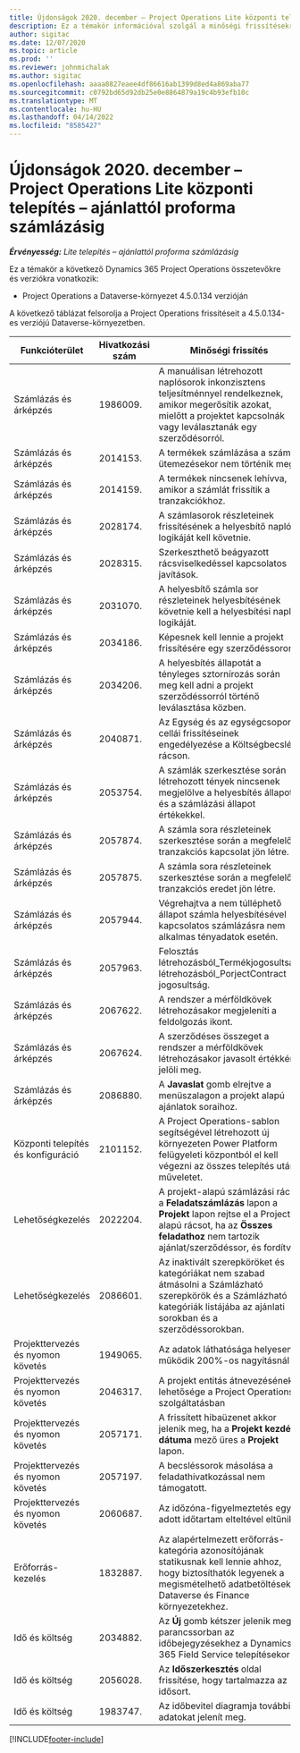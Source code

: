 ```yaml
---
title: Újdonságok 2020. december – Project Operations Lite központi telepítés – ajánlattól proforma számlázásig
description: Ez a témakör információval szolgál a minőségi frissítésekről, amelyek a Project Operations Lite központi telepítés – ajánlattól proforma számlázásig 2020. decemberi kiadásában váltak elérhetővé.
author: sigitac
ms.date: 12/07/2020
ms.topic: article
ms.prod: ''
ms.reviewer: johnmichalak
ms.author: sigitac
ms.openlocfilehash: aaaa8827eaee4df86616ab1399d8ed4a869aba77
ms.sourcegitcommit: c0792bd65d92db25e0e8864879a19c4b93efb10c
ms.translationtype: MT
ms.contentlocale: hu-HU
ms.lasthandoff: 04/14/2022
ms.locfileid: "8585427"
---
```

# <a name="whats-new-december-2020---project-operations-lite-deployment---deal-to-proforma-invoicing"></a>Újdonságok 2020. december – Project Operations Lite központi telepítés – ajánlattól proforma számlázásig

_**Érvényesség:** Lite telepítés – ajánlattól proforma számlázásig_

Ez a témakör a következő Dynamics 365 Project Operations összetevőkre és verziókra vonatkozik:

  - Project Operations a Dataverse-környezet 4.5.0.134 verzióján 

A következő táblázat felsorolja a Project Operations frissítéseit a 4.5.0.134-es verziójú Dataverse-környezetben.

| **Funkcióterület** | **Hivatkozási szám** | **Minőségi frissítés** |
| --- | --- | --- |
| Számlázás és árképzés | 1986009. | A manuálisan létrehozott naplósorok inkonzisztens teljesítménnyel rendelkeznek, amikor megerősítik azokat, mielőtt a projektet kapcsolnák vagy leválasztanák egy szerződésorról. |
| Számlázás és árképzés | 2014153. | A termékek számlázása a számla ütemezésekor nem történik meg. |
| Számlázás és árképzés | 2014159. | A termékek nincsenek lehívva, amikor a számlát frissítik a tranzakciókhoz. |
| Számlázás és árképzés | 2028174. | A számlasorok részleteinek frissítésének a helyesbítő napló logikáját kell követnie. |
| Számlázás és árképzés | 2028315. | Szerkeszthető beágyazott rácsviselkedéssel kapcsolatos javítások. |
| Számlázás és árképzés | 2031070. | A helyesbítő számla sor részleteinek helyesbítésének követnie kell a helyesbítési napló logikáját. |
| Számlázás és árképzés | 2034186. | Képesnek kell lennie a projekt frissítésére egy szerződéssoron. |
| Számlázás és árképzés | 2034206. | A helyesbítés állapotát a tényleges sztornírozás során meg kell adni a projekt szerződéssorról történő leválasztása közben. |
| Számlázás és árképzés | 2040871. | Az Egység és az egységcsoport cellái frissítéseinek engedélyezése a Költségbecslés rácson. |
| Számlázás és árképzés | 2053754. | A számlák szerkesztése során létrehozott tények nincsenek megjelölve a helyesbítés állapota és a számlázási állapot értékekkel. |
| Számlázás és árképzés | 2057874. | A számla sora részleteinek szerkesztése során a megfelelő tranzakciós kapcsolat jön létre. |
| Számlázás és árképzés | 2057875. | A számla sora részleteinek szerkesztése során a megfelelő tranzakciós eredet jön létre. |
| Számlázás és árképzés | 2057944. | Végrehajtva a nem túlléphető állapot számla helyesbítésével kapcsolatos számlázásra nem alkalmas tényadatok esetén. |
| Számlázás és árképzés | 2057963. | Felosztás létrehozásból\_Termékjogosultság létrehozásból\_PorjectContract jogosultság. |
| Számlázás és árképzés | 2067622. | A rendszer a mérföldkövek létrehozásakor megjeleníti a feldolgozás ikont. |
| Számlázás és árképzés | 2067624. | A szerződéses összeget a rendszer a mérföldkövek létrehozásakor javasolt értékként jelöli meg. |
| Számlázás és árképzés | 2086880. | A **Javaslat** gomb elrejtve a menüszalagon a projekt alapú ajánlatok soraihoz. |
| Központi telepítés és konfiguráció | 2101152. | A Project Operations-sablon segítségével létrehozott új környezeten Power Platform felügyeleti központból el kell végezni az összes telepítés utáni műveletet. |
|   Lehetőségkezelés | 2022204. | A projekt-alapú számlázási rács a **Feladatszámlázás** lapon a **Projekt** lapon rejtse el a Project-alapú rácsot, ha az **Összes feladathoz** nem tartozik ajánlat/szerződéssor, és fordítva. |
|   Lehetőségkezelés | 2086601. | Az inaktivált szerepköröket és kategóriákat nem szabad átmásolni a Számlázható szerepkörök és a Számlázható kategóriák listájába az ajánlati sorokban és a szerződéssorokban. |
| Projekttervezés és nyomon követés | 1949065. | Az adatok láthatósága helyesen működik 200%-os nagyításnál |
| Projekttervezés és nyomon követés | 2046317. | A projekt entitás átnevezésének lehetősége a Project Operations szolgáltatásban |
| Projekttervezés és nyomon követés | 2057171. | A frissített hibaüzenet akkor jelenik meg, ha a **Projekt kezdési dátuma** mező üres a **Projekt** lapon. |
| Projekttervezés és nyomon követés | 2057197. | A becsléssorok másolása a feladathivatkozással nem támogatott. |
| Projekttervezés és nyomon követés | 2060687. | Az időzóna-figyelmeztetés egy adott időtartam elteltével eltűnik. |
| Erőforrás-kezelés | 1832887. | Az alapértelmezett erőforrás-kategória azonosítójának statikusnak kell lennie ahhoz, hogy biztosíthatók legyenek a megismételhető adatbetöltések a Dataverse és Finance környezetekhez. |
| Idő és költség | 2034882. | Az **Új** gomb kétszer jelenik meg a parancssorban az időbejegyzésekhez a Dynamics 365 Field Service telepítésekor. |
| Idő és költség | 2056028. | Az **Időszerkesztés** oldal frissítése, hogy tartalmazza az idősort. |
| Idő és költség | 1983747. | Az időbevitel diagramja további adatokat jelenít meg. |


[!INCLUDE[footer-include](../../includes/footer-banner.md)]